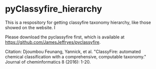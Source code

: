 # pyClassyfire_hierarchy
This is a respository for getting classyfire taxonomy hierarchy, like those showed on the website. I



Please download the pyclassyfire first, which is available at https://github.com/JamesJeffryes/pyclassyfire.


Citation: Djoumbou Feunang, Yannick, et al. "ClassyFire: automated chemical classification with a comprehensive, computable taxonomy." Journal of cheminformatics 8 (2016): 1-20.
